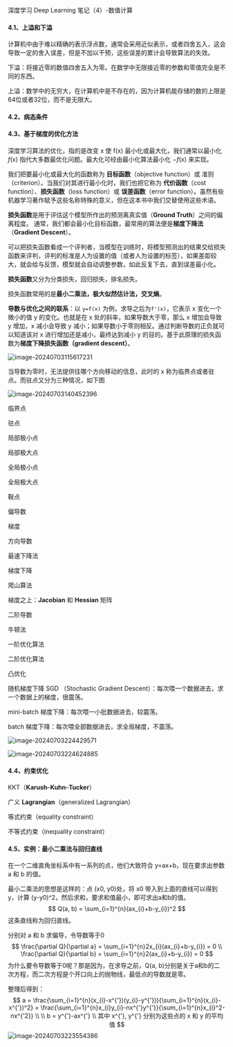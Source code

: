 深度学习 Deep Learning 笔记（4）-数值计算



#### 4.1、上溢和下溢

计算机中由于难以精确的表示浮点数，通常会采用近似表示，或者四舍五入，这会导致一定的舍入误差，但是不加以干预，这些误差的累计会导致算法的失效。

下溢：将接近零的数值四舍五入为零。在数学中无限接近零的参数和零值完全是不同的东西。

上溢：数学中的无穷大，在计算机中是不存在的，因为计算机能存储的数的上限是64位或者32位，而不是无限大。



#### 4.2、病态条件



#### 4.3、基于梯度的优化方法

深度学习算法的优化，指的是改变 x 使 f(x) 最小化或最大化，我们通常以最小化 *f*(x) 指代大多数最优化问题。最大化可经由最小化算法最小化 *−f*(x) 来实现。

我们把要最小化或最大化的函数称为 **目标函数**（objective function）或 准则（criterion）。当我们对其进行最小化时，我们也把它称为 **代价函数**（cost function）、**损失函数**（loss function）或 **误差函数**（error function）。虽然有些机器学习著作赋予这些名称特殊的意义，但在这本书中我们交替使用这些术语。

**损失函数**是用于评估这个模型所作出的预测离真实值（**Ground Truth**）之间的偏离程度。 通常，我们都会最小化目标函数，最常用的算法便是**梯度下降法**（**Gradient Descent**）。

可以把损失函数看成一个评判者，当模型在训练时，将模型预测出的结果交给损失函数来评判，评判的标准是人为设置的值（或者人为设置的标签），如果差距较大，就会给与反馈，模型就会自动调整参数，如此反复下去，直到误差最小化。

**损失函数**又分为分类损失，回归损失，排名损失。

损失函数常用的是**最小二乘法，极大似然估计法，交叉熵**。



**导数与优化之间的联系**：以 `y=f(x)` 为例，求导之后为`f'(x)`，它表示 x 变化一个微小的值 y 的变化。也就是在 x 处的斜率，如果导数大于零，那么 x 增加会导致 y 增加，x 减小会导致 y 减小；如果导数小于零则相反。通过判断导数的正负就可以知道该对 x 进行增加还是减小，最终达到减小 y 的目的。基于此原理的损失函数为**梯度下降损失函数（gradient descent）**。

![image-20240703115617231](D:\dev\php\magook\trunk\server\md\img\image-20240703115617231.png)

当导数为零时，无法提供往哪个方向移动的信息，此时的 x 称为临界点或者驻点。而驻点又分为三种情况，如下图

![image-20240703140452396](D:\dev\php\magook\trunk\server\md\img\image-20240703140452396.png)



临界点

驻点

局部极小点

局部极大点

全局极小点

全局极大点

鞍点

偏导数

梯度

方向导数

最速下降法

梯度下降

爬山算法

梯度之上：**Jacobian** 和 **Hessian** 矩阵

二阶导数

牛顿法

一阶优化算法

二阶优化算法

凸优化



随机梯度下降 SGD （Stochastic Gradient Descent）：每次喂一个数据进去，求一个数据上的梯度，很震荡。

mini-batch 梯度下降：每次喂一小批数据进去，较震荡。

batch 梯度下降：每次喂全部数据进去，求全局梯度，不震荡。



![image-20240703224429571](D:\dev\php\magook\trunk\server\md\img\image-20240703224429571.png)



![image-20240703224624885](D:\dev\php\magook\trunk\server\md\img\image-20240703224624885.png)



#### 4.4、约束优化

KKT（**Karush**–**Kuhn**–**Tucker**）

广义 **Lagrangian**（generalized Lagrangian）

等式约束（equality constraint）

不等式约束（inequality constraint）



#### 4.5、实例：最小二乘法与回归直线

在一个二维直角坐标系中有一系列的点，他们大致符合 y=ax+b，现在要求出参数 a 和 b 的值。

最小二乘法的思想是这样的：点 (x0, y0)处，将 x0 带入到上面的直线可以得到 y，计算 (y-y0)^2，然后求和，要求和值最小，即可求出a和b的值。
$$
Q(a, b) = \sum_{i=1}^{n}(ax_{i}+b-y_{i})^2
$$
这条直线称为回归直线。

分别对 a 和 b 求偏导，令导数等于0
$$
\frac{\partial Q}{\partial a} = \sum_{i=1}^{n}2x_{i}(ax_{i}+b-y_{i}) = 0 \\
\frac{\partial Q}{\partial b} = \sum_{i=1}^{n}2(ax_{i}+b-y_{i}) = 0
$$
为什么要令导数等于0呢？那是因为，在求导之前，Q(a, b)分别是关于a和b的二次方程，而二次方程是个开口向上的抛物线，最低点的导数就是零。

整理后得到：
$$
a = \frac{\sum_{i=1}^{n}(x_{i}-x^{'})(y_{i}-y^{'})}{\sum_{i=1}^{n}(x_{i}-x^{'})^2} = \frac{\sum_{i=1}^{n}x_{i}y_{i}-nx^{'}y^{'}}{\sum_{i=1}^{n}x_{i}^2-nx^{'2}} \\
\\ 
b = y^{'}-ax^{'} \\
其中 x^{'}, y^{'} 分别为这些点的 x 和 y 的平均值
$$
![image-20240703223554386](D:\dev\php\magook\trunk\server\md\img\image-20240703223554386.png)